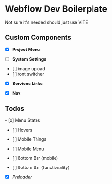 # Webflow Dev Boilerplate

Not sure it's needed should just use VITE

## Custom Components

- [x] **Project Menu**

- [ ] **System Settings**
- [ ] image upload
- [ ] font switcher

- [x] **Services Links**

- [x] **Nav**

## Todos

- [x] Menu States

- [ ] Hovers

- [ ] Mobile Things

- [ ] Mobile Menu

- [ ] Bottom Bar (mobile)
- [ ] Bottom Bar (functionality)

- [x] _Preloader_
